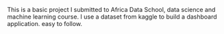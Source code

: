 This is a basic project I submitted to Africa Data School, data science and machine learning course.
I use a dataset from kaggle to build a dashboard application.
easy to follow.
